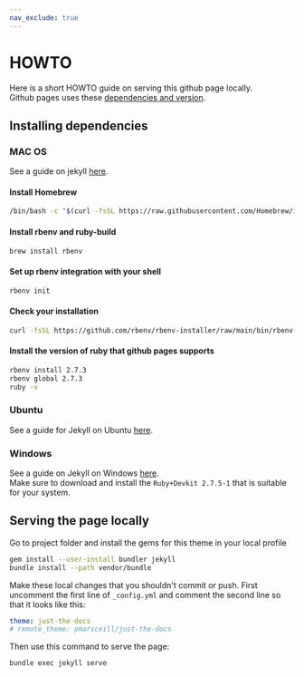 ```yaml
---
nav_exclude: true
---
```


# HOWTO
Here is a short HOWTO guide on serving this github page locally.  
Github pages uses these [dependencies and version](https://pages.github.com/versions/).

## Installing dependencies

### MAC OS
See a guide on jekyll [here](https://jekyllrb.com/docs/installation/macos/).

#### Install Homebrew
```bash
/bin/bash -c "$(curl -fsSL https://raw.githubusercontent.com/Homebrew/install/HEAD/install.sh)"
```

#### Install rbenv and ruby-build
```bash
brew install rbenv
```

#### Set up rbenv integration with your shell
```bash
rbenv init
```

#### Check your installation
```bash
curl -fsSL https://github.com/rbenv/rbenv-installer/raw/main/bin/rbenv-doctor | bash
```

#### Install the version of ruby that github pages supports
```bash
rbenv install 2.7.3
rbenv global 2.7.3
ruby -v
```

### Ubuntu

See a guide for Jekyll on Ubuntu [here](https://jekyllrb.com/docs/installation/ubuntu/).

### Windows

See a guide on Jekyll on Windows [here](https://jekyllrb.com/docs/installation/windows/).  
Make sure to download and install the `Ruby+Devkit 2.7.5-1` that is suitable for your system.


## Serving the page locally

Go to project folder and install the gems for this theme in your local profile
```bash
gem install --user-install bundler jekyll
bundle install --path vendor/bundle
```

Make these local changes that you shouldn't commit or push.
First uncomment the first line of `_config.yml` and comment the second line so that it looks like this:
```yml
theme: just-the-docs
# remote_theme: pmarsceill/just-the-docs
```
Then use this command to serve the page:  
```bash
bundle exec jekyll serve
```
